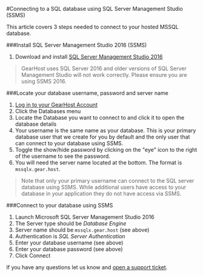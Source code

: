#Connecting to a SQL database using SQL Server Management Studio (SSMS)

This article covers 3 steps needed to connect to your hosted MSSQL database.

###Install SQL Server Management Studio 2016 (SSMS)
1. Download and install [SQL Server Management Studio 2016](https://www.microsoft.com/en-us/download/details.aspx?id=42299)

> GearHost uses SQL Server 2016 and older versions of SQL Server Management Studio will not work correctly. Please ensure you are using SSMS 2016.

###Locate your database username, password and server name
1. [Log in to your GearHost Account](https://my.gearhost.com/account/login)
2. Click the Databases menu
3. Locate the Database you want to connect to and click it to open the database details
4. Your username is the same name as your database. This is your primary database user that we create for you by default and the only user that can connect to your database using SSMS.
5. Toggle the show/hide password by clicking on the "eye" icon to the right of the username to see the password.
6. You will need the server name located at the bottom. The format is `mssqlx.gear.host`.

> Note that only your primary username can connect to the SQL server database using SSMS. While additional users have access to your database in your application they do not have access via SSMS.

###Connect to your database using SSMS
1. Launch Microsoft SQL Server Management Studio 2016
2. The Server type should be *Database Engine*
3. Server name should be `mssqlx.gear.host` (see above)
4. Authentication is *SQL Server Authentication*
5. Enter your database username (see above)
6. Enter your database password (see above)
7. Click Connect

If you have any questions let us know and [open a support ticket](https://www.gearhost.com/documentation/how-to-open-a-support-ticket).